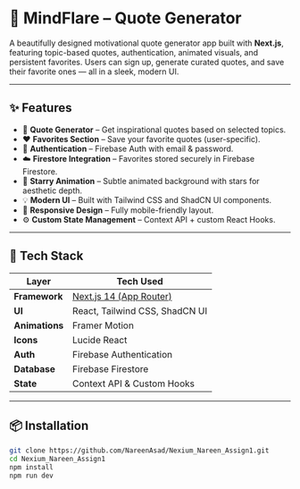# 💬 MindFlare – Quote Generator

A beautifully designed motivational quote generator app built with **Next.js**, featuring topic-based quotes, authentication, animated visuals, and persistent favorites. Users can sign up, generate curated quotes, and save their favorite ones — all in a sleek, modern UI.

---

## ✨ Features

- 🎯 **Quote Generator** – Get inspirational quotes based on selected topics.
- ❤️ **Favorites Section** – Save your favorite quotes (user-specific).
- 🔐 **Authentication** – Firebase Auth with email & password.
- ☁️ **Firestore Integration** – Favorites stored securely in Firebase Firestore.
- 🌠 **Starry Animation** – Subtle animated background with stars for aesthetic depth.
- 💡 **Modern UI** – Built with Tailwind CSS and ShadCN UI components.
- 🧠 **Responsive Design** – Fully mobile-friendly layout.
- ⚙️ **Custom State Management** – Context API + custom React Hooks.

---

## 🚀 Tech Stack

| Layer         | Tech Used |
|---------------|-----------|
| **Framework** | [Next.js 14 (App Router)](https://nextjs.org/) |
| **UI**        | React, Tailwind CSS, ShadCN UI |
| **Animations**| Framer Motion |
| **Icons**     | Lucide React |
| **Auth**      | Firebase Authentication |
| **Database**  | Firebase Firestore |
| **State**     | Context API & Custom Hooks |

---

## 📦 Installation

```bash
git clone https://github.com/NareenAsad/Nexium_Nareen_Assign1.git
cd Nexium_Nareen_Assign1
npm install
npm run dev
